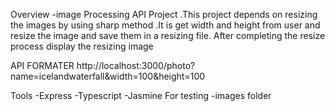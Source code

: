 Overview
-image Processing API Project .This project depends on resizing the images by using sharp method .It is get width and height from user and resize the image and save them in a resizing file.
After completing the resize process display the resizing image

API FORMATER
http://localhost:3000/photo?name=icelandwaterfall&width=100&height=100

Tools
-Express
-Typescript
-Jasmine For testing
-images folder
